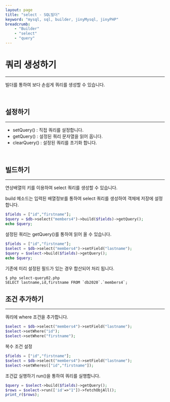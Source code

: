 ```yaml
---
layout: page
title: "select - SQL빌더"
keyword: "mysql, sql, builder, jinyMysql, jinyPHP"
breadcrumb:
    - "Builder"
    - "select"
    - "query"
---
```


# 쿼리 생성하기
---
빌더를 통하여 보다 손쉽게 쿼리를 생성할 수 있습니다.

<br>

## 설정하기
---
* setQuery() : 직접 쿼리를 설정합니다.
* getQuery() : 설정된 쿼리 문자열을 읽어 옵니다.
* clearQuery() : 설정된 쿼리를 초기화 합니다.

<br>

## 빌드하기
---
연상배열의 키를 이용하여 select 쿼리를 생성할 수 있습니다.

build 메소드는 입력된 배열정보를 통하여 select 쿼리를 생성하여 객체에 저장에 설정합니다.

```php
$fields = ["id","firstname"];
$query = $db->select("members4")->build($fields)->getQuery();
echo $query;
```

설정된 쿼리는 getQuery()를 통하여 읽어 올 수 있습니다.


```php
$fields = ["id","firstname"];
$select = $db->select("members4")->setField("lastname");
$query = $select->build($fields)->getQuery();
echo $query;
```
기존에 미리 설정된 필드가 있는 경우 합산되어 처리 됩니다.

```console
$ php select-query02.php 
SELECT lastname,id,firstname FROM `db2020`.`members4`;
```

## 조건 추가하기
---
쿼리에 where 조건을 추가합니다.

```php
$select = $db->select("members4")->setField("lastname");
$select->setWhere("id");
$select->setWhere("firstname");
```

복수 조건 설정
```php
$fields = ["id","firstname"];
$select = $db->select("members4")->setField("lastname");
$select->setWheres(["id","firstname"]);
```

조건값 실행하기
run()을 통하여 쿼리를 실행합니다.
```php
$query = $select->build($fields)->getQuery();
$rows = $select->run(['id'=>"1"])->fetchObjAll();
print_r($rows);
```
